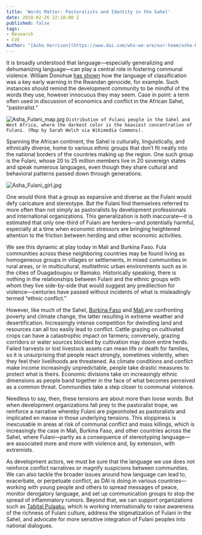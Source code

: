 ```yaml
---
title: 'Words Matter: Pastoralists and Identity in the Sahel'
date: 2018-02-26 22:18:00 Z
published: false
tags:
- Research
- CVE
Author: "[Asha Harrison](https://www.dai.com/who-we-are/our-team/asha-harrison)"
---
```


It is broadly understood that language—especially generalizing and dehumanizing language—can play a central role in fostering communal violence. William Donohue [has shown](https://www.researchgate.net/publication/254116598_The_Identity_Trap_The_Language_of_Genocide) how the language of classification was a key early warning in the Rwandan genocide, for example. Such instances should remind the development community to be mindful of the words they use, however innocuous they may seem. Case in point: a term often used in discussion of economics and conflict in the African Sahel, “pastoralist.”

<!--more-->

![Asha_Fulani_map.jpg](/uploads/Asha_Fulani_map.jpg)
`Distribution of Fulani people in the Sahel and West Africa, where the darkest color is the heaviest concentration of Fulani. (Map by Sarah Welch via Wikimedia Commons).`

Spanning the African continent, the Sahel is culturally, linguistically, and ethnically diverse, home to various ethnic groups that don’t fit neatly into the national borders of the countries making up the region. One such group is the Fulani, whose 20 to 25 million members live in 20 sovereign states and speak numerous languages, even though they share cultural and behavioral patterns passed down through generations.

![Asha_Fulani_girl.jpg](/uploads/Asha_Fulani_girl.jpg)

One would think that a group as expansive and diverse as the Fulani would defy caricature and stereotype. But the Fulani find themselves referred to more often than not simply as pastoralists by development professionals and international organizations. This generalization is both inaccurate—it is estimated that only one-third of Fulani are herders—and potentially harmful, especially at a time when economic stressors are bringing heightened attention to the friction between herding and other economic activities.

We see this dynamic at play today in Mali and Burkina Faso. Fula communities across these neighboring countries may be found living as homogeneous groups in villages or settlements, in mixed communities in rural areas, or in multicultural, multiethnic urban environments such as in the cities of Ouagadougou or Bamako. Historically speaking, there is nothing in the relationships between Fulani and the ethnic groups with whom they live side-by-side that would suggest any predilection for violence—centuries have passed without incidents of what is misleadingly termed “ethnic conflict.”

However, like much of the Sahel, [Burkina Faso](http://www.fews.net/sites/default/files/documents/reports/fs2012-3084.pdf) and [Mali ](http://www.fews.net/sites/default/files/documents/reports/fs2012-3105.pdf)are confronting poverty and climate change, the latter resulting in extreme weather and desertification. Increasingly intense competition for dwindling land and resources can all too easily lead to conflict. Cattle grazing on cultivated crops can have a catastrophic impact on farmers; conversely, grazing corridors or water sources blocked by cultivation may doom entire herds. Failed harvests or lost livestock assets can mean life or death for families, so it is unsurprising that people react strongly, sometimes violently, when they feel their livelihoods are threatened. As climate conditions and conflict make income increasingly unpredictable, people take drastic measures to protect what is theirs. Economic divisions take on increasingly ethnic dimensions as people band together in the face of what becomes perceived as a common threat. Communities take a step closer to communal violence.

Needless to say, then, these tensions are about more than loose words. But when development organizations fall prey to the pastoralist trope, we reinforce a narrative whereby Fulani are pigeonholed as pastoralists and implicated en masse in those underlying tensions. This sloppiness is inexcusable in areas at risk of communal conflict and mass killings, which is increasingly the case in Mali, Burkina Faso, and other countries across the Sahel, where Fulani—partly as a consequence of stereotyping language—are associated more and more with violence and, by extension, with extremists.

As development actors, we must be sure that the language we use does not reinforce conflict narratives or magnify suspicions between communities. We can also tackle the broader issues around how language can lead to, exacerbate, or perpetuate conflict, as DAI is doing in various countries—working with young people and others to spread messages of peace, monitor derogatory language, and set up communication groups to stop the spread of inflammatory rumors. Beyond that, we can support  organizations such as [Tabital Pulaaku](http://www.tabitalpulaaku.org/), which is working internationally to raise awareness of the richness of Fulani culture, address the stigmatization of Fulani in the Sahel, and advocate for more sensitive integration of Fulani peoples into national dialogues.